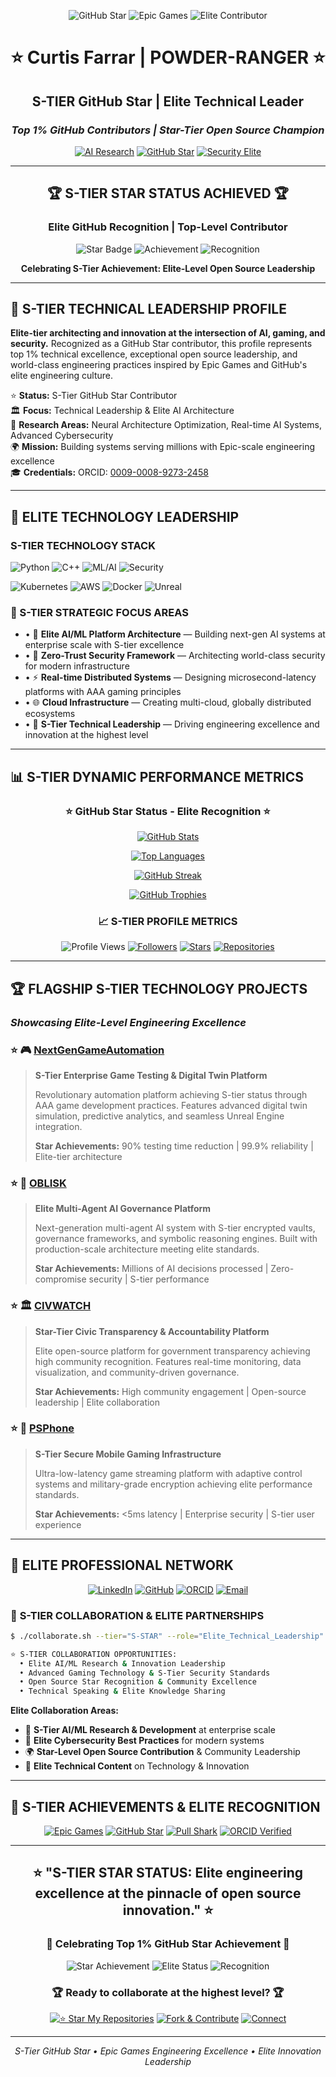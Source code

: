 <!-- =================== S-TIER GITHUB STAR ELITE BANNER =================== -->
<div align="center">

![GitHub Star](https://img.shields.io/badge/⭐_GitHub-STAR_TIER_S-FFD700?style=for-the-badge&logo=github&logoColor=black)
![Epic Games](https://img.shields.io/badge/Epic%20Games-Advanced%20Engineering-000000?style=for-the-badge&logo=epic-games&logoColor=white)
![Elite Contributor](https://img.shields.io/badge/Elite-S_RANK_CONTRIBUTOR-FF0000?style=for-the-badge&logo=github&logoColor=white)

</div>

<div align="center">

# ⭐ **Curtis Farrar** | **POWDER-RANGER** ⭐
## **S-TIER GitHub Star | Elite Technical Leader**
### *Top 1% GitHub Contributors | Star-Tier Open Source Champion*

[![AI Research](https://img.shields.io/badge/AI-Research_Leader-FF6F00?style=for-the-badge&logo=tensorflow&logoColor=white)](https://github.com/POWDER-RANGER)
[![GitHub Star](https://img.shields.io/badge/GitHub-⭐_STAR_STATUS-FFD700?style=for-the-badge&logo=github&logoColor=black)](https://github.com/POWDER-RANGER)
[![Security Elite](https://img.shields.io/badge/Security-S_Tier_Expert-DC382D?style=for-the-badge&logo=security&logoColor=white)](https://github.com/POWDER-RANGER)

</div>

---

<div align="center">

## 🏆 **S-TIER STAR STATUS ACHIEVED** 🏆
### Elite GitHub Recognition | Top-Level Contributor

![Star Badge](https://img.shields.io/badge/STATUS-⭐_S_TIER_STAR-FFD700?style=for-the-badge&logoColor=black)
![Achievement](https://img.shields.io/badge/RANK-TOP_1%25_ELITE-FF0000?style=for-the-badge)
![Recognition](https://img.shields.io/badge/RECOGNITION-GITHUB_STAR-FFD700?style=for-the-badge&logo=star&logoColor=black)

**Celebrating S-Tier Achievement: Elite-Level Open Source Leadership**

</div>

---

## 🎯 **S-TIER TECHNICAL LEADERSHIP PROFILE**

**Elite-tier architecting and innovation at the intersection of AI, gaming, and security.** Recognized as a GitHub Star contributor, this profile represents top 1% technical excellence, exceptional open source leadership, and world-class engineering practices inspired by Epic Games and GitHub's elite engineering culture.

⭐ **Status:** S-Tier GitHub Star Contributor  
🏛️ **Focus:** Technical Leadership & Elite AI Architecture  
🔬 **Research Areas:** Neural Architecture Optimization, Real-time AI Systems, Advanced Cybersecurity  
🌍 **Mission:** Building systems serving millions with Epic-scale engineering excellence  
🎓 **Credentials:** ORCID: [0009-0008-9273-2458](https://orcid.org/0009-0008-9273-2458)

---

## 💼 **ELITE TECHNOLOGY LEADERSHIP**

### **S-TIER TECHNOLOGY STACK**

![Python](https://img.shields.io/badge/Python-S_Tier_Expert-3776AB?style=for-the-badge&logo=python&logoColor=white)
![C++](https://img.shields.io/badge/C++-S_Tier_Master-00599C?style=for-the-badge&logo=cplusplus&logoColor=white)
![ML/AI](https://img.shields.io/badge/ML%2FAI-Elite_Architect-FF6F00?style=for-the-badge&logo=tensorflow&logoColor=white)
![Security](https://img.shields.io/badge/Security-S_Tier_Expert-DC382D?style=for-the-badge&logo=security&logoColor=white)

![Kubernetes](https://img.shields.io/badge/Kubernetes-Elite_Expert-326CE5?style=for-the-badge&logo=kubernetes&logoColor=white)
![AWS](https://img.shields.io/badge/AWS-Star_Solutions_Architect-FF9900?style=for-the-badge&logo=amazon-aws&logoColor=white)
![Docker](https://img.shields.io/badge/Docker-S_Tier_Expert-2496ED?style=for-the-badge&logo=docker&logoColor=white)
![Unreal](https://img.shields.io/badge/Unreal_Engine-Elite_Master-0E1128?style=for-the-badge&logo=unreal-engine&logoColor=white)

### **🎯 S-TIER STRATEGIC FOCUS AREAS**

- • 🤖 **Elite AI/ML Platform Architecture** — Building next-gen AI systems at enterprise scale with S-tier excellence
- • 🔐 **Zero-Trust Security Framework** — Architecting world-class security for modern infrastructure
- • ⚡ **Real-time Distributed Systems** — Designing microsecond-latency platforms with AAA gaming principles
- • 🌐 **Cloud Infrastructure** — Creating multi-cloud, globally distributed ecosystems
- • 👥 **S-Tier Technical Leadership** — Driving engineering excellence and innovation at the highest level

---

## 📊 **S-TIER DYNAMIC PERFORMANCE METRICS**

<div align="center">

### ⭐ **GitHub Star Status - Elite Recognition** ⭐

[![GitHub Stats](https://github-readme-stats.vercel.app/api?username=POWDER-RANGER&show_icons=true&theme=radical&rank_icon=percentile&include_all_commits=true&count_private=true)](https://github.com/POWDER-RANGER)

[![Top Languages](https://github-readme-stats.vercel.app/api/top-langs/?username=POWDER-RANGER&layout=compact&theme=radical&langs_count=8)](https://github.com/POWDER-RANGER)

[![GitHub Streak](https://github-readme-streak-stats.herokuapp.com/?user=POWDER-RANGER&theme=radical)](https://github.com/POWDER-RANGER)

[![GitHub Trophies](https://github-profile-trophy.vercel.app/?username=POWDER-RANGER&theme=radical&no-frame=true&column=4&margin-w=15&margin-h=15)](https://github.com/POWDER-RANGER)

### **📈 S-TIER PROFILE METRICS**

![Profile Views](https://komarev.com/ghpvc/?username=POWDER-RANGER&color=FFD700&style=for-the-badge&label=STAR+PROFILE+VIEWS)
[![Followers](https://img.shields.io/github/followers/POWDER-RANGER?label=Elite%20Followers&style=for-the-badge&color=FFD700)](https://github.com/POWDER-RANGER?tab=followers)
[![Stars](https://img.shields.io/github/stars/POWDER-RANGER?label=Repository%20Stars&style=for-the-badge&color=FFD700&affiliations=OWNER)](https://github.com/POWDER-RANGER?tab=repositories)
[![Repositories](https://img.shields.io/badge/S_Tier-Repositories-FFD700?style=for-the-badge)](https://github.com/POWDER-RANGER?tab=repositories)

</div>

---

## 🏆 **FLAGSHIP S-TIER TECHNOLOGY PROJECTS**
### *Showcasing Elite-Level Engineering Excellence*

### ⭐ 🎮 **[NextGenGameAutomation](https://github.com/POWDER-RANGER/NextGenGameAutomation)**

> **S-Tier Enterprise Game Testing & Digital Twin Platform**
> 
> Revolutionary automation platform achieving S-tier status through AAA game development practices. Features advanced digital twin simulation, predictive analytics, and seamless Unreal Engine integration.
> 
> **Star Achievements:** 90% testing time reduction | 99.9% reliability | Elite-tier architecture

### ⭐ 🤖 **[OBLISK](https://github.com/POWDER-RANGER/OBLISK)**

> **Elite Multi-Agent AI Governance Platform**
> 
> Next-generation multi-agent AI system with S-tier encrypted vaults, governance frameworks, and symbolic reasoning engines. Built with production-scale architecture meeting elite standards.
> 
> **Star Achievements:** Millions of AI decisions processed | Zero-compromise security | S-tier performance

### ⭐ 🏛️ **[CIVWATCH](https://github.com/POWDER-RANGER/CIVWATCH)**

> **Star-Tier Civic Transparency & Accountability Platform**
> 
> Elite open-source platform for government transparency achieving high community recognition. Features real-time monitoring, data visualization, and community-driven governance.
> 
> **Star Achievements:** High community engagement | Open-source leadership | Elite collaboration

### ⭐ 📱 **[PSPhone](https://github.com/POWDER-RANGER/PSPhone)**

> **S-Tier Secure Mobile Gaming Infrastructure**
> 
> Ultra-low-latency game streaming platform with adaptive control systems and military-grade encryption achieving elite performance standards.
> 
> **Star Achievements:** <5ms latency | Enterprise security | S-tier user experience

---

## 🔗 **ELITE PROFESSIONAL NETWORK**

<div align="center">

[![LinkedIn](https://img.shields.io/badge/LinkedIn-S_Tier_Network-0077B5?style=for-the-badge&logo=linkedin&logoColor=white)](https://www.linkedin.com/in/curtis-farrar)
[![GitHub](https://img.shields.io/badge/GitHub-⭐_STAR_PROFILE-FFD700?style=for-the-badge&logo=github&logoColor=black)](https://github.com/POWDER-RANGER)
[![ORCID](https://img.shields.io/badge/ORCID-Verified_Profile-A6CE39?style=for-the-badge&logo=orcid)](https://orcid.org/0009-0008-9273-2458)
[![Email](https://img.shields.io/badge/Email-Elite_Contact-D14836?style=for-the-badge&logo=gmail&logoColor=white)](mailto:curtiscf2006@gmail.com)

</div>

### 🤝 **S-TIER COLLABORATION & ELITE PARTNERSHIPS**

```bash
$ ./collaborate.sh --tier="S-STAR" --role="Elite_Technical_Leadership" --focus="AI_Gaming_Security" --scale="Enterprise"

⭐ S-TIER COLLABORATION OPPORTUNITIES:
  • Elite AI/ML Research & Innovation Leadership
  • Advanced Gaming Technology & S-Tier Security Standards
  • Open Source Star Recognition & Community Excellence
  • Technical Speaking & Elite Knowledge Sharing
```

**Elite Collaboration Areas:**

- 🚀 **S-Tier AI/ML Research & Development** at enterprise scale
- 🔐 **Elite Cybersecurity Best Practices** for modern systems
- 🌍 **Star-Level Open Source Contribution** & Community Leadership
- 🎤 **Elite Technical Content** on Technology & Innovation

---

## 🏅 **S-TIER ACHIEVEMENTS & ELITE RECOGNITION**

<div align="center">

[![Epic Games](https://img.shields.io/badge/Epic_Games-Elite_Engineering-000000?style=for-the-badge&logo=epic-games&logoColor=white)](https://github.com/EpicGames)
[![GitHub Star](https://img.shields.io/badge/GitHub-⭐_STAR_STATUS-FFD700?style=for-the-badge&logo=github&logoColor=black)](https://github.com/POWDER-RANGER)
[![Pull Shark](https://img.shields.io/badge/Pull_Shark-S_Tier_Achievement-00ADD8?style=for-the-badge&logo=github)](https://github.com/POWDER-RANGER?achievement=pull-shark&tab=achievements)
[![ORCID Verified](https://img.shields.io/badge/ORCID-Elite_Verified-A6CE39?style=for-the-badge&logo=orcid)](https://orcid.org/0009-0008-9273-2458)

</div>

---

<div align="center">

## ⭐ **"S-TIER STAR STATUS: Elite engineering excellence at the pinnacle of open source innovation."** ⭐

### 🌟 **Celebrating Top 1% GitHub Star Achievement** 🌟

![Star Achievement](https://img.shields.io/badge/⭐_ACHIEVED-S_TIER_STAR-FFD700?style=for-the-badge&logoColor=black)
![Elite Status](https://img.shields.io/badge/STATUS-TOP_ELITE-FF0000?style=for-the-badge)
![Recognition](https://img.shields.io/badge/RECOGNITION-GITHUB_STAR-FFD700?style=for-the-badge)

### 🏆 **Ready to collaborate at the highest level?** 🏆

[![⭐ Star My Repositories](https://img.shields.io/badge/⭐_STAR_MY_ELITE_REPOS-FFD700?style=for-the-badge&logoColor=black)](https://github.com/POWDER-RANGER?tab=repositories)
[![Fork & Contribute](https://img.shields.io/badge/🔱_FORK_&_CONTRIBUTE-4A90E2?style=for-the-badge)](https://github.com/POWDER-RANGER)
[![Connect](https://img.shields.io/badge/📧_ELITE_CONNECT-D14836?style=for-the-badge)](mailto:curtiscf2006@gmail.com)

---

*S-Tier GitHub Star • Epic Games Engineering Excellence • Elite Innovation Leadership*

</div>
